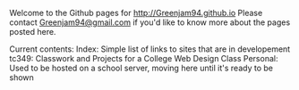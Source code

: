 Welcome to the Github pages for http://Greenjam94.github.io
Please contact Greenjam94@gmail.com if you'd like to know
 more about the pages posted here.

 Current contents:
 Index: Simple list of links to sites that are in developement
 tc349: Classwork and Projects for a College Web Design Class
 Personal: Used to be hosted on a school server, moving here
           until it's ready to be shown